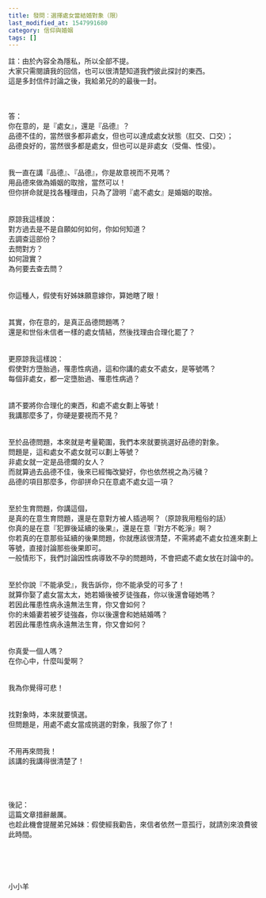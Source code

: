 ```yaml
---
title: 發問：選擇處女當結婚對象（限）
last_modified_at: 1547991680
category: 信仰與婚姻
tags: []
---
```


<p>註：由於內容全為隱私，所以全部不提。<br/>大家只需閱讀我的回信，也可以很清楚知道我們彼此探討的東西。<br/>這是多封信件討論之後，我給弟兄的的最後一封。<br/><br/><!--more--><br/><br/>答：<br/>你在意的，是『處女』，還是『品德』？<br/>品德不佳的，當然很多都非處女，但也可以達成處女狀態（肛交、口交）；<br/>品德良好的，當然很多都是處女，但也可以是非處女（受傷、性侵）。<br/> <br/><br/>我一直在講『品德』、『品德』，你是故意視而不見嗎？<br/>用品德來做為婚姻的取捨，當然可以！<br/>但你拼命就是找各種理由，只為了證明『處不處女』是婚姻的取捨。<br/> <br/><br/>原諒我這樣說：<br/>對方過去是不是自願如何如何，你如何知道？<br/>去調查這部份？<br/>去問對方？<br/>如何證實？<br/>為何要去查去問？<br/> <br/><br/>你這種人，假使有好姊妹願意嫁你，算她瞎了眼！<br/> <br/><br/>其實，你在意的，是真正品德問題嗎？<br/>還是和世俗未信者一樣的處女情結，然後找理由合理化罷了？<br/> <br/><br/>更原諒我這樣說：<br/>假使對方墮胎過，罹患性病過，這和你講的處女不處女，是等號嗎？<br/>每個非處女，都一定墮胎過、罹患性病過？<br/> <br/><br/>請不要將你合理化的東西，和處不處女劃上等號！<br/>我講那麼多了，你硬是要視而不見？<br/> <br/><br/>至於品德問題，本來就是考量範圍，我們本來就要挑選好品德的對象。<br/>問題是，這和處女不處女就可以劃上等號？<br/>非處女就一定是品德爛的女人？<br/>而就算過去品德不佳，後來已經悔改變好，你也依然視之為污穢？<br/>品德的項目那麼多，你卻拼命只在意處不處女這一項？ <br/><br/><br/>至於生育問題，你講這個，<br/>是真的在意生育問題，還是在意對方被人插過啊？（原諒我用粗俗的話）<br/>你真的是在意『犯罪後延續的後果』，還是在意『對方不乾淨』啊？<br/>你若真的在意那些延續的後果問題，你就應該很清楚，不需將處不處女拉進來劃上等號，直接討論那些後果即可。<br/>一般情形下，我們討論因性病導致不孕的問題時，不會把處不處女放在討論中的。<br/> <br/><br/>至於你說『不能承受』，我告訴你，你不能承受的可多了！<br/>就算你娶了處女當太太，她若婚後被歹徒強姦，你以後還會碰她嗎？<br/>若因此罹患性病永遠無法生育，你又會如何？<br/>你的未婚妻若被歹徒強姦，你以後還會和她結婚嗎？<br/>若因此罹患性病永遠無法生育，你又會如何？<br/> <br/><br/>你真愛一個人嗎？<br/>在你心中，什麼叫愛啊？<br/> <br/><br/>我為你覺得可悲！<br/> <br/><br/>找對象時，本來就要慎選。<br/>但問題是，用處不處女當成挑選的對象，我服了你了！<br/> <br/><br/>不用再來問我！<br/>該講的我講得很清楚了！<br/><br/><br/><br/><br/>後記：<br/>這篇文章措辭嚴厲。<br/>也趁此機會提醒弟兄姊妹：假使經我勸告，來信者依然一意孤行，就請別來浪費彼此時間。<br/> <br/><br/><br/><br/><br/>小小羊<br/><br/><br/><br/><br/><br/>
</p>